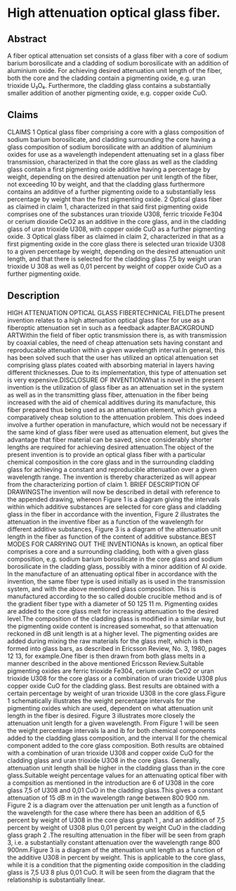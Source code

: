 # High attenuation optical glass fiber.

## Abstract
A fiber optical attenuation set consists of a glass fiber with a core of sodium barium borosilicate and a cladding of sodium borosilicate with an addition of aluminium oxide. For achieving desired attenuation unit length of the fiber, both the core and the cladding contain a pigmenting oxide, e.g. uran trioxide U₃O₈. Furthermore, the cladding glass contains a substantially smaller addition of another pigmenting oxide, e.g. copper oxide CuO.

## Claims
CLAIMS 1 Optical glass fiber comprising a core with a glass composition of sodium barium borosilicate, and cladding surrounding the core having a glass composition of sodium borosilicate with an addition of aluminium oxides for use as a wavelength independent attenuating set in a glass fiber transmission, characterized in that the core glass as well as the cladding glass contain a first pigmenting oxide additive having a percentage by weight, depending on the desired attenuation per unit length of the fiber, not exceeding 10 by weight, and that the cladding glass furthermore contains an additive of a further pigmenting oxide to a substantially less percentage by weight than the first pigmenting oxide. 2 Optical glass fiber as claimed in claim 1, characterized in that said first pigmenting oxide comprises one of the substances uran trioxide U308, ferric trioxide Fe304 or cerium dioxide CeO2 as an additive in the core glass, and in the cladding glass of uran trioxide U308, with copper oxide CuO as a further pigmenting oxide. 3 Optical glass fiber as claimed in claim 2, characterized in that as a first pigmenting oxide in the core glass there is selected uran trioxide U308 to a given percentage by weight, depending on the desired attenuation unit length, and that there is selected for the cladding glass 7,5 by weight uran trioxide U 308 as well as 0,01 percent by weight of copper oxide CuO as a further pigmenting oxide.

## Description
HIGH ATTENUATION OPTICAL GLASS FIBERTECHNICAL FIELDThe present invention relates to a high attenuation optical glass fiber for use as a fiberoptic attenuation set in such as a feedback adapter.BACKGROUND ARTWithin the field of fiber optic transmission there is, as with transmission by coaxial cables, the need of cheap attenuation sets having constant and reproducable attenuation within a given wavelength interval.In general, this has been solved such that the user has utilized an optical attenuation set comprising glass plates coated with absorbing material in layers having different thicknesses. Due to its implementation, this type of attenuation set is very expensive.DISCLOSURE OF INVENTIONWhat is novel in the present invention is the utilization of glass fiber as an attenuation set in the system as well as in the transmitting glass fiber, attenuation in the fiber being increased with the aid of chemical additives during its manufacture, this fiber prepared thus being used as an attenuation element, which gives a comparatively cheap solution to the attenuation problem. This does indeed involve a further operation in manufacture, which would not be necessary if the same kind of glass fiber were used as attenuation element, but gives the advantage that fiber material can be saved, since considerably shorter lengths are required for achieving desired attenuation.The object of the present invention is to provide an optical glass fiber with a particular chemical composition in the core glass and in the surrounding cladding glass for achieving a constant and reproducible attenuation over a given wavelength range. The invention is thereby characterized as will appear from the characterizing portion of claim 1. BRIEF DESCRIPTION OF DRAWINGSThe invention will now be described in detail with reference to the appended drawing, whereon Figure 1 is a diagram giving the intervals within which additive substances are selected for core glass and cladding glass in the fiber in accordance with the invention, Figure 2 illustrates the attenuation in the inventive fiber as a function of the wavelength for different additive substances, Figure 3 is a diagram of the attenuation unit length in the fiber as function of the content of additive substance.BEST MODES FOR CARRYING OUT THE INVENTIONAs is known, an optical fiber comprises a core and a surrounding cladding, both with a given glass composition, e.g. sodium barium borosilicate in the core glass and sodium borosilicate in the cladding glass, possibly with a minor addition of Al oxide. In the manufacture of an attenuating optical fiber in accordance with the invention, the same fiber type is used initially as is used in the transmission system, and with the above mentioned glass composition. This is manufactured according to the so called double crucible method and is of the gradient fiber type with a diameter of 50 125 11 m. Pigmenting oxides are added to the core glass melt for increasing attenuation to the desired level.The composition of the cladding glass is modified in a similar way, but the pigmenting oxide content is increased somewhat, so that attenuation reckoned in dB unit length is at a higher level. The pigmenting oxides are added during mixing the raw materials for the glass melt, which is then formed into glass bars, as described in Ericsson Review, No. 3, 1980, pages 12 13, for example.One fiber is then drawn from both glass melts in a manner described in the above mentioned Ericsson Review.Suitable pigmenting oxides are ferric trioxide Fe304, cerium oxide CeO2 or uran trioxide U308 for the core glass or a combination of uran trioxide U308 plus copper oxide CuO for the cladding glass. Best results are obtained with a certain percentage by weight of uran trioxide U308 in the core glass.Figure 1 schematically illustrates the weight percentage intervals for the pigmenting oxides which are used, dependent on what attenuation unit length in the fiber is desired. Figure 3 illustrates more closely the attenuation unit length for a given wavelength. From Figure 1 will be seen the weight percentage intervals la and ib for both chemical components added to the cladding glass composition, and the interval II for the chemical component added to the core glass composition. Both results are obtained with a combination of uran trioxide U308 and copper oxide CuO for the cladding glass and uran trioxide U3O8 in the core glass. Generally, attenuation unit length shall be higher in the cladding glass than in the core glass.Suitable weight percentage values for an attenuating optical fiber with a compsition as mentioned in the introduction are 6 of U308 in the core glass 7,5 of U308 and 0,01 CuO in the cladding glass.This gives a constant attenuation of 15 dB m in the wavelength range between 800 900 nm. Figure 2 is a diagram over the attenuation per unit length as a function of the wavelength for the case where there has been an addition of 6,5 percent by weight of U308 in the core glass graph 1 , and an addition of 7,5 percent by weight of U308 plus 0,01 percent by weight CuO in the cladding glass graph 2 .The resulting attenuation in the fiber will be seen from graph 3, i.e. a substantially constant attenuation over the wavelength range 800 900nm.Figure 3 is a diagram of the attenuation unit length as a function of the additive U308 in percent by weight. This is applicable to the core glass, while it is a condition that the pigmenting oxide composition in the cladding glass is 7,5 U3 8 plus 0,01 CuO. It will be seen from the diagram that the relationship is substantially linear.